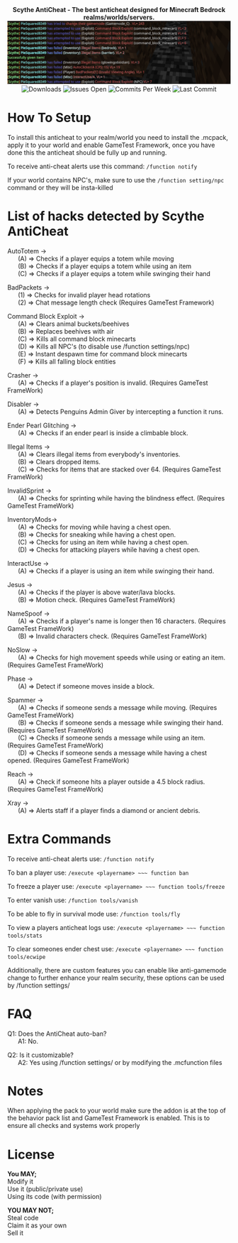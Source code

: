 <div align="center">
  <b>Scythe AntiCheat - The best anticheat designed for Minecraft Bedrock realms/worlds/servers.</b>
  
  <img src="https://raw.githubusercontent.com/MrDiamond64/image-assets/main/scythe%20pog%20anticheat.png" width="600" alt="Scythe AntiCheat"/>
</div>
<div align="center">
  <img src="https://img.shields.io/github/downloads/MrDiamond64/Scythe-AntiCheat/total?style=for-the-badge" alt="Downloads"/>
  <img src="https://img.shields.io/github/issues/MrDiamond64/Scythe-AntiCheat?label=ISSUES%20OPEN&style=for-the-badge" alt="Issues Open"/>
  <img src="https://img.shields.io/github/commit-activity/m/MrDiamond64/Scythe-AntiCheat?style=for-the-badge" alt="Commits Per Week"/>
  <img src="https://img.shields.io/github/last-commit/MrDiamond64/Scythe-AntiCheat?style=for-the-badge" alt="Last Commit"/>
</div>

# How To Setup
To install this anticheat to your realm/world you need to install the .mcpack, apply it to your world and enable GameTest Framework, once you have done this the anticheat should be fully up and running.

To receive anti-cheat alerts use this command: ```/function notify```

If your world contains NPC's, make sure to use the ```/function setting/npc``` command or they will be insta-killed

# List of hacks detected by Scythe AntiCheat

  AutoTotem -><br />
&nbsp;&nbsp;&nbsp;&nbsp;&nbsp;&nbsp;(A) => Checks if a player equips a totem while moving<br />
&nbsp;&nbsp;&nbsp;&nbsp;&nbsp;&nbsp;(B) => Checks if a player equips a totem while using an item<br />
&nbsp;&nbsp;&nbsp;&nbsp;&nbsp;&nbsp;(C) => Checks if a player equips a totem while swinging their hand<br />
      
  BadPackets -><br />
&nbsp;&nbsp;&nbsp;&nbsp;&nbsp;&nbsp;(1) => Checks for invalid player head rotations<br />
&nbsp;&nbsp;&nbsp;&nbsp;&nbsp;&nbsp;(2) => Chat message length check (Requires GameTest Framework)
   
  Command Block Exploit -><br />
&nbsp;&nbsp;&nbsp;&nbsp;&nbsp;&nbsp;(A) => Clears animal buckets/beehives<br />
&nbsp;&nbsp;&nbsp;&nbsp;&nbsp;&nbsp;(B) => Replaces beehives with air<br />
&nbsp;&nbsp;&nbsp;&nbsp;&nbsp;&nbsp;(C) => Kills all command block minecarts<br />
&nbsp;&nbsp;&nbsp;&nbsp;&nbsp;&nbsp;(D) => Kills all NPC's (to disable use /function settings/npc)<br />
&nbsp;&nbsp;&nbsp;&nbsp;&nbsp;&nbsp;(E) => Instant despawn time for command block minecarts<br />
&nbsp;&nbsp;&nbsp;&nbsp;&nbsp;&nbsp;(F) => Kills all falling block entities
      
  Crasher -><br />
&nbsp;&nbsp;&nbsp;&nbsp;&nbsp;&nbsp;(A) => Checks if a player's position is invalid. (Requires GameTest FrameWork)<br />
 
  Disabler -><br />
&nbsp;&nbsp;&nbsp;&nbsp;&nbsp;&nbsp;(A) => Detects Penguins Admin Giver by intercepting a function it runs.

  Ender Pearl Glitching -><br />
&nbsp;&nbsp;&nbsp;&nbsp;&nbsp;&nbsp;(A) => Checks if an ender pearl is inside a climbable block.
   
  Illegal Items -><br />
&nbsp;&nbsp;&nbsp;&nbsp;&nbsp;&nbsp;(A) => Clears illegal items from everybody's inventories.<br />
&nbsp;&nbsp;&nbsp;&nbsp;&nbsp;&nbsp;(B) => Clears dropped items.<br />
&nbsp;&nbsp;&nbsp;&nbsp;&nbsp;&nbsp;(C) => Checks for items that are stacked over 64. (Requires GameTest FrameWork)
      
  InvalidSprint -><br />
&nbsp;&nbsp;&nbsp;&nbsp;&nbsp;&nbsp;(A) => Checks for sprinting while having the blindness effect. (Requires GameTest FrameWork)

  InventoryMods-><br />
&nbsp;&nbsp;&nbsp;&nbsp;&nbsp;&nbsp;(A) => Checks for moving while having a chest open.<br />
&nbsp;&nbsp;&nbsp;&nbsp;&nbsp;&nbsp;(B) => Checks for sneaking while having a chest open.<br />
&nbsp;&nbsp;&nbsp;&nbsp;&nbsp;&nbsp;(C) => Checks for using an item while having a chest open.<br />
&nbsp;&nbsp;&nbsp;&nbsp;&nbsp;&nbsp;(D) => Checks for attacking players while having a chest open.<br />
      
  InteractUse -><br />
&nbsp;&nbsp;&nbsp;&nbsp;&nbsp;&nbsp;(A) => Checks if a player is using an item while swinging their hand.
      
  Jesus -><br />
&nbsp;&nbsp;&nbsp;&nbsp;&nbsp;&nbsp;(A) => Checks if the player is above water/lava blocks.<br />
&nbsp;&nbsp;&nbsp;&nbsp;&nbsp;&nbsp;(B) => Motion check. (Requires GameTest FrameWork)

  NameSpoof -><br />
&nbsp;&nbsp;&nbsp;&nbsp;&nbsp;&nbsp;(A) => Checks if a player's name is longer then 16 characters. (Requires GameTest FrameWork)<br />
&nbsp;&nbsp;&nbsp;&nbsp;&nbsp;&nbsp;(B) => Invalid characters check. (Requires GameTest FrameWork)<br />

  NoSlow -><br />
&nbsp;&nbsp;&nbsp;&nbsp;&nbsp;&nbsp;(A) => Checks for high movement speeds while using or eating an item. (Requires GameTest FrameWork)

  Phase -><br />
&nbsp;&nbsp;&nbsp;&nbsp;&nbsp;&nbsp;(A) => Detect if someone moves inside a block.
      
  Spammer -><br />
&nbsp;&nbsp;&nbsp;&nbsp;&nbsp;&nbsp;(A) => Checks if someone sends a message while moving. (Requires GameTest FrameWork)<br />
&nbsp;&nbsp;&nbsp;&nbsp;&nbsp;&nbsp;(B) => Checks if someone sends a message while swinging their hand. (Requires GameTest FrameWork)<br />
&nbsp;&nbsp;&nbsp;&nbsp;&nbsp;&nbsp;(C) => Checks if someone sends a message while using an item. (Requires GameTest FrameWork)<br />
&nbsp;&nbsp;&nbsp;&nbsp;&nbsp;&nbsp;(D) => Checks if someone sends a message while having a chest opened. (Requires GameTest FrameWork)<br />

  Reach -><br />
&nbsp;&nbsp;&nbsp;&nbsp;&nbsp;&nbsp;(A) => Check if someone hits a player outside a 4.5 block radius. (Requires GameTest FrameWork)

  Xray -><br />
&nbsp;&nbsp;&nbsp;&nbsp;&nbsp;&nbsp;(A) => Alerts staff if a player finds a diamond or ancient debris.


# Extra Commands
To receive anti-cheat alerts use: ```/function notify```

To ban a player use: ```/execute <playername> ~~~ function ban```

To freeze a player use: ```/execute <playername> ~~~ function tools/freeze```

To enter vanish use: ```/function tools/vanish```

To be able to fly in survival mode use: ```/function tools/fly```

To view a players anticheat logs use: ```/execute <playername> ~~~ function tools/stats```

To clear someones ender chest use: ```/execute <playername> ~~~ function tools/ecwipe```

Additionally, there are custom features you can enable like anti-gamemode change to further enhance your realm security, these options can be used by /function settings/<name>

# FAQ

Q1: Does the AntiCheat auto-ban?<br />
&nbsp;&nbsp;&nbsp;&nbsp;&nbsp;&nbsp;A1: No.

Q2: Is it customizable?<br />
&nbsp;&nbsp;&nbsp;&nbsp;&nbsp;&nbsp;A2: Yes using /function settings/<name> or by modifying the .mcfunction files

# Notes
When applying the pack to your world make sure the addon is at the top of the behavior pack list and GameTest Framework is enabled. This is to ensure all checks and systems work properly

# License
**You MAY;**<br />
Modify it<br />
Use it (public/private use)<br />
Using its code (with permission)<br />

**YOU MAY NOT;**<br />
Steal code<br />
Claim it as your own<br />
Sell it<br />